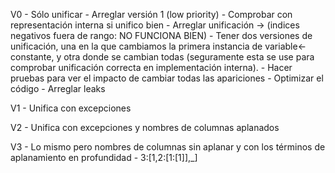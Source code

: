 V0 - Sólo unificar
    - Arreglar versión 1 (low priority)
    - Comprobar con representación interna si unifico bien
        - Arreglar unificación -> (indices negativos fuera de rango: NO FUNCIONA BIEN)
        - Tener dos versiones de unificación, una en la que cambiamos la primera instancia de variable<-constante, y otra donde se cambian todas (seguramente esta se use para comprobar unificación correcta en implementación interna). 
        - Hacer pruebas para ver el impacto de cambiar todas las apariciones 
        - Optimizar el código
        - Arreglar leaks

V1 - Unifica con excepciones

V2 - Unifica con excepciones y nombres de columnas aplanados

V3 - Lo mismo pero nombres de columnas sin aplanar y con los términos de aplanamiento en profundidad
    - 3:[1,2:[1:[1]],_]